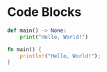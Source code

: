 # Code Blocks

```python
def main() -> None:
    print("Hello, World!")
```

```rust
fn main() {
    println!("Hello, World!");
}
```
